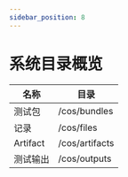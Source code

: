 ```yaml
---
sidebar_position: 8
---
```


# 系统目录概览

| 名称     | 目录           |
| -------- | -------------- |
| 测试包   | /cos/bundles   |
| 记录     | /cos/files     |
| Artifact | /cos/artifacts |
| 测试输出 | /cos/outputs   |
